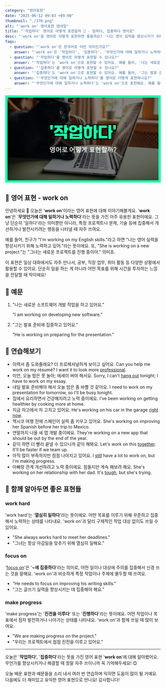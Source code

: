 ```yaml
---
category: "영어표현"
date: "2025-06-12 09:03 +09:00"
thumbnail: "./370.png"
alt: "'work on' 영어표현 썸네일"
title: "'작업하다' 영어로 어떻게 표현할까 💼 - 일하다, 집중하다 영어로"
desc: "'work on'을 영어로 어떻게 표현하면 좋을까요? '나는 영어 실력을 향상시키기 위해 노력하고 있어.', '그는 발표 준비에 집중하고 있어요.' 등을 영어로 표현하는 법을 배워봅시다. 다양한 예문을 통해서 연습하고 본인의 표현으로 만들어 보세요."
faqs:
  - question: "'work on'은 한국어로 어떤 의미인가요?"
    answer: "'work on'은 '작업하다', '집중하다', '무엇인가에 대해 일하거나 노력하다'라는 뜻을 가지고 있어요. 특정 목표나 문제를 개선하거나 발전시키려는 행동을 나타낼 때 자주 사용해요."
  - question: "'작업하다'를 영어로 어떻게 표현할 수 있나요?"
    answer: "'작업하다'는 'work on'으로 표현할 수 있어요. 예를 들어, '나는 새로운 소프트웨어 개발 작업을 하고 있어요.'는 'I am working on developing new software.'라고 말할 수 있어요."
  - question: "'집중하다'를 영어로 어떻게 표현할 수 있나요?"
    answer: "'집중하다'도 'work on'으로 표현할 수 있어요. 예를 들어, '그는 발표 준비에 집중하고 있어요.'는 'He is working on preparing for the presentation.'라고 할 수 있어요."
  - question: "'무엇인가에 대해 일하거나 노력하다'를 영어로 어떻게 표현하나요?"
    answer: "'무엇인가에 대해 일하거나 노력하다'는 'work on'으로 표현해요. 예를 들어, '나는 영어 실력을 향상시키기 위해 노력하고 있어.'는 'I'm working on my English skills.'라고 해요."
---
```


!['work on' 영어표현](./370.png)

## 🌟 영어 표현 - work on

안녕하세요 👋 오늘은 '**work on**'이라는 영어 표현에 대해 이야기해볼게요. '**work on**'은 '**무엇인가에 대해 일하거나 노력하다**'라는 뜻을 가진 아주 유용한 표현이에요. 그냥 단순히 '일하다'라는 의미뿐만 아니라, 특정 프로젝트나 문제, 기술 등에 집중해서 개선하거나 발전시키려는 행동을 나타낼 때 자주 쓰여요.

예를 들어, 친구가 "I'm working on my English skills."라고 하면 "나는 영어 실력을 향상시키기 위해 노력하고 있어."라는 뜻이에요. 또, "She is working on a new project."는 "그녀는 새로운 프로젝트를 진행 중이야." 의미죠.

이 표현은 일상 대화에서도 자주 만나서, 공부, 직장 업무, 취미 활동 등 다양한 상황에서 활용할 수 있어요. 단순히 일을 하는 게 아니라 어떤 목표를 위해 시간을 투자하는 느낌을 전달할 때 딱이에요!

## 📖 예문

1. "나는 새로운 소프트웨어 개발 작업을 하고 있어요."

   "I am working on developing new software."

2. "그는 발표 준비에 집중하고 있어요."

   "He is working on preparing for the presentation."

## 💬 연습해보기

<ul data-interactive-list>

  <li data-interactive-item>
    <span data-toggler>이력서 좀 도와줄래요? 더 프로페셔널하게 보이고 싶어요.</span>
    <span data-answer>Can you help me work on my résumé? I want it to look more <a href="/blog/in-english/333.professional/">professional</a>.</span>
  </li>

  <li data-interactive-item>
    <span data-toggler>미안, 오늘 밤은 못 놀아; 에세이 써야 해서요.</span>
    <span data-answer>Sorry, I can't <a href="/blog/in-english/127.hang-out/">hang out</a> tonight; I have to work on my essay.</span>
  </li>

  <li data-interactive-item>
    <span data-toggler>내일 발표 준비해야 해서 오늘 밤은 좀 바쁠 것 같아요.</span>
    <span data-answer>I need to work on my presentation for tomorrow, so I'll be busy tonight.</span>
  </li>

  <li data-interactive-item>
    <span data-toggler>집에서 요리하면서 건강해지려고 노력 중이에요.</span>
    <span data-answer>I've been working on getting healthier by cooking more at home.</span>
  </li>

  <li data-interactive-item>
    <span data-toggler>지금 차고에서 차 고치고 있어요.</span>
    <span data-answer>He's working on his car in the garage <a href="/blog/in-english/525.right-now/">right now</a>.</span>
  </li>

  <li data-interactive-item>
    <span data-toggler>멕시코 여행 전에 스페인어 실력 좀 키우고 있어요.</span>
    <span data-answer>She's working on improving her Spanish before her trip to Mexico.</span>
  </li>

  <li data-interactive-item>
    <span data-toggler>연말까지 나올 새 앱 개발 중이에요.</span>
    <span data-answer>They're working on a new app that should be out by the end of the year.</span>
  </li>

  <li data-interactive-item>
    <span data-toggler>같이 하면 더 빨리 끝낼 수 있으니까 같이 해봐요.</span>
    <span data-answer>Let's work on this <a href="blog/in-english/374.together/">together</a>. It'll be faster if we team up.</span>
  </li>

  <li data-interactive-item>
    <span data-toggler>아직 많이 부족하지만 점점 나아지고 있어요.</span>
    <span data-answer>I <a href="/blog/in-english/254.still/">still</a> have a lot to work on, but I'm making progress.</span>
  </li>

  <li data-interactive-item>
    <span data-toggler>아빠랑 관계 개선하려고 노력 중이에요. 힘들지만 계속 해보려 해요.</span>
    <span data-answer>She's working on her relationship with her dad. It's <a href="/blog/in-english/183.tough/">tough</a>, but she's trying.</span>
  </li>

</ul>

## 🤝 함께 알아두면 좋은 표현들

### work hard

'work hard'는 '**열심히 일하다**'라는 뜻이에요. 어떤 목표를 이루기 위해 꾸준하고 집중해서 노력하는 상태를 나타내요. 'work on'과 달리 구체적인 작업 대상 없이도 쓰일 수 있어요.

- "She always works hard to meet her deadlines."
- "그녀는 항상 마감일을 맞추기 위해 열심히 일해요."

### focus on

'[focus on](/blog/in-english/186.focus-on/)'은 '**~에 집중하다**'라는 의미로, 어떤 일이나 대상에 주의를 집중해서 신경 쓰는 것을 말해요. 'work on'과 비슷하게 특정 작업이나 주제에 몰두할 때 쓰여요.

- "He needs to focus on improving his writing skills."
- "그는 글쓰기 실력을 향상시키는 데 집중해야 해요."

### make progress

'make progress'는 '**진전을 이루다**' 또는 '**진행하다**'라는 뜻이에요. 어떤 작업이나 목표에서 점차 발전하거나 나아가는 상태를 나타내요. 'work on'과 함께 쓰일 때 많이 보여요.

- "We are making progress on the project."
- "우리는 프로젝트에서 점점 진전을 이루고 있어요."

---

오늘은 '**작업하다**', '**집중하다**'라는 뜻을 가진 영어 표현 '**work on**'에 대해 알아봤어요. 무언가를 향상시키거나 해결할 때 정말 자주 쓰이니까 꼭 기억해두세요! 😊

오늘 배운 표현과 예문들을 소리 내서 여러 번 연습하며 익히면 도움이 많이 될 거예요. 다음에도 더 재미있고 유익한 영어 표현으로 만나요! 감사합니다!
